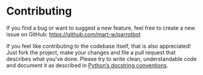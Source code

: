 # Contributing
If you find a bug or want to suggest a new feature, feel free to create a new
issue on GitHub: https://github.com/mart-w/parrotbot

If you feel like contributing to the codebase itself, that is also appreciated!
Just fork the project, make your changes and file a pull request that describes
what you’ve done. Please try to write clean, understandable code and document it
as described in
[Python’s docstring conventions](https://www.python.org/dev/peps/pep-0257/#specification).